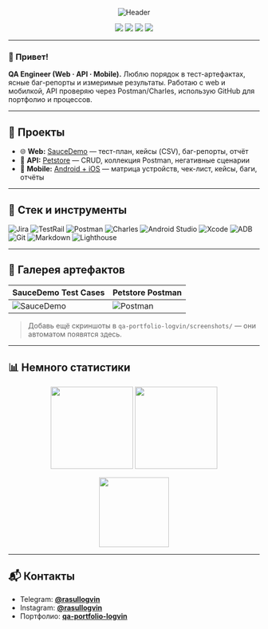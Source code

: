 <!-- HEADER -->
<p align="center">
  <img src="https://capsule-render.vercel.app/api?type=rect&color=0:111827,100:0a84ff&height=120&section=header&text=Расул%20Логвин%20%E2%80%94%20QA%20Engineer&fontColor=ffffff&fontSize=36&fontAlignY=70" alt="Header"/>
</p>

<p align="center">
  <a href="https://t.me/rasullogvin"><img src="https://img.shields.io/badge/Telegram-2CA5E0?logo=telegram&logoColor=white" /></a>
  <a href="https://instagram.com/rasullogvin"><img src="https://img.shields.io/badge/Instagram-E4405F?logo=instagram&logoColor=white" /></a>
  <a href="https://github.com/LogvinQA/qa-portfolio-logvin"><img src="https://img.shields.io/badge/Portfolio-000000?logo=github&logoColor=white" /></a>
  <img src="https://komarev.com/ghpvc/?username=LogvinQA&label=Profile%20views&color=0a84ff&style=flat" />
</p>

---

### 👋 Привет!
**QA Engineer (Web · API · Mobile).** Люблю порядок в тест-артефактах, ясные баг-репорты и измеримые результаты. Работаю с web и мобилкой, API проверяю через Postman/Charles, использую GitHub для портфолио и процессов.

---

## 🧩 Проекты
- 🌐 **Web:** [SauceDemo](https://github.com/LogvinQA/qa-portfolio-logvin/tree/main/saucedemo-web) — тест-план, кейсы (CSV), баг-репорты, отчёт  
- 🔗 **API:** [Petstore](https://github.com/LogvinQA/qa-portfolio-logvin/tree/main/petstore-api) — CRUD, коллекция Postman, негативные сценарии  
- 📱 **Mobile:** [Android + iOS](https://github.com/LogvinQA/qa-portfolio-logvin/tree/main/mobile) — матрица устройств, чек-лист, кейсы, баги, отчёты

---

## 🧰 Стек и инструменты
![Jira](https://img.shields.io/badge/Jira-0052CC?logo=jira&logoColor=white)
![TestRail](https://img.shields.io/badge/TestRail-1F2937?logo=telerik&logoColor=white)
![Postman](https://img.shields.io/badge/Postman-FF6C37?logo=postman&logoColor=white)
![Charles](https://img.shields.io/badge/Charles_Proxy-111827?logo=apache&logoColor=white)
![Android Studio](https://img.shields.io/badge/Android%20Studio-3DDC84?logo=androidstudio&logoColor=white)
![Xcode](https://img.shields.io/badge/Xcode-1575F9?logo=xcode&logoColor=white)
![ADB](https://img.shields.io/badge/ADB-0A84FF?logo=android&logoColor=white)
![Git](https://img.shields.io/badge/Git-F05032?logo=git&logoColor=white)
![Markdown](https://img.shields.io/badge/Markdown-000000?logo=markdown&logoColor=white)
![Lighthouse](https://img.shields.io/badge/Lighthouse-1C64F2?logo=lighthouse&logoColor=white)

---

## 📸 Галерея артефактов
| SauceDemo Test Cases | Petstore Postman |
|---|---|
| ![SauceDemo](https://github.com/LogvinQA/qa-portfolio-logvin/blob/main/screenshots/saucedemo_cases.png) | ![Postman](https://github.com/LogvinQA/qa-portfolio-logvin/blob/main/screenshots/petstore_postman.png) |

> Добавь ещё скриншоты в `qa-portfolio-logvin/screenshots/` — они автоматом появятся здесь.

---

## 📊 Немного статистики
<p align="center">
  <img src="https://github-readme-streak-stats.herokuapp.com/?user=LogvinQA&theme=transparent" height="165" />
  <img src="https://github-readme-stats.vercel.app/api?username=LogvinQA&show_icons=true&theme=transparent&rank_icon=github" height="165" />
</p>
<p align="center">
  <img src="https://github-readme-stats.vercel.app/api/top-langs/?username=LogvinQA&layout=compact&theme=transparent" height="140" />
</p>

---

## 📬 Контакты
- Telegram: **[@rasullogvin](https://t.me/rasullogvin)**
- Instagram: **[@rasullogvin](https://instagram.com/rasullogvin)**
- Портфолио: **[qa-portfolio-logvin](https://github.com/LogvinQA/qa-portfolio-logvin)**
